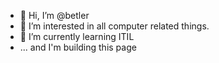 - 👋 Hi, I’m @betler
- 👀 I’m interested in all computer related things.
- 🌱 I’m currently learning ITIL
- ... and I'm building this page

<!---
betler/betler is a ✨ special ✨ repository because its `README.md` (this file) appears on your GitHub profile.
You can click the Preview link to take a look at your changes.
--->

